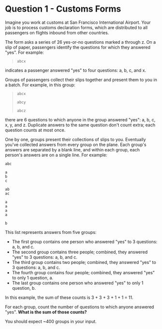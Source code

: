 # Question 1 - Customs Forms
Imagine you work at customs at San Francisco International Airport.  Your job is to process customs declaration forms, which are distributed to all passengers on flights inbound from other countries.

The form asks a series of 26 yes-or-no questions marked a through z. On a slip of paper, passengers identify the questions for which they answered "yes".  For example:

> `abcx`

indicates a passenger answered "yes" to four questions: a, b, c, and x.

Groups of passengers collect their slips together and present them to you in a batch.  For example, in this group:

> `abcx`
> 
> `abcy`
> 
> `abcz`

there are 6 questions to which anyone in the group answered "yes": a, b, c, x, y, and z.  Duplicate answers to the same question don't count extra; each question counts at most once.

One by one, groups present their collections of slips to you.  Eventually you've collected answers from every group on the plane.  Each group's answers are separated by a blank line, and within each group, each person's answers are on a single line.  For example:

```
abc

a
b
c

ab
ac

a
a
a
a

b
```

This list represents answers from five groups:
- The first group contains one person who answered "yes" to 3 questions: a, b, and c.
- The second group contains three people; combined, they answered "yes" to 3 questions: a, b, and c.
- The third group contains two people; combined, they answered "yes" to 3 questions: a, b, and c.
- The fourth group contains four people; combined, they answered "yes" to only 1 question, a.
- The last group contains one person who answered "yes" to only 1 question, b.

In this example, the sum of these counts is 3 + 3 + 3 + 1 + 1 = 11.

For each group, count the number of questions to which anyone answered "yes".  **What is the sum of those counts?**

You should expect ~400 groups in your input.